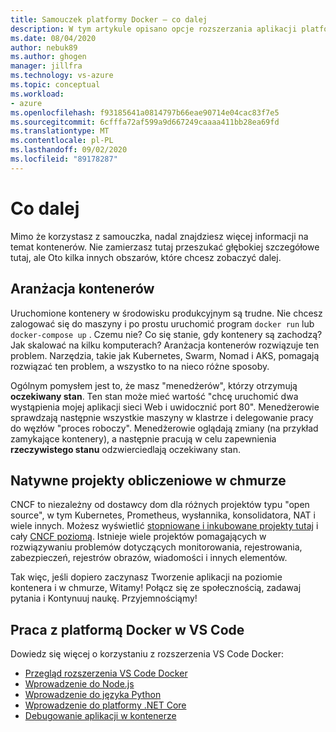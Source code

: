 ```yaml
---
title: Samouczek platformy Docker — co dalej
description: W tym artykule opisano opcje rozszerzania aplikacji platformy Docker z aranżacją przy użyciu natywnych projektów rozwiązania do obsługi rozwiązań w chmurze.
ms.date: 08/04/2020
author: nebuk89
ms.author: ghogen
manager: jillfra
ms.technology: vs-azure
ms.topic: conceptual
ms.workload:
- azure
ms.openlocfilehash: f93185641a0814797b66eae90714e04cac83f7e5
ms.sourcegitcommit: 6cfffa72af599a9d667249caaaa411bb28ea69fd
ms.translationtype: MT
ms.contentlocale: pl-PL
ms.lasthandoff: 09/02/2020
ms.locfileid: "89178287"
---
```

# <a name="whats-next"></a>Co dalej

Mimo że korzystasz z samouczka, nadal znajdziesz więcej informacji na temat kontenerów.
Nie zamierzasz tutaj przeszukać głębokiej szczegółowe tutaj, ale Oto kilka innych obszarów, które chcesz zobaczyć dalej.

## <a name="container-orchestration"></a>Aranżacja kontenerów

Uruchomione kontenery w środowisku produkcyjnym są trudne. Nie chcesz zalogować się do maszyny i po prostu uruchomić program `docker run` lub `docker-compose up` . Czemu nie? Co się stanie, gdy kontenery są zachodzą? Jak skalować na kilku komputerach? Aranżacja kontenerów rozwiązuje ten problem. Narzędzia, takie jak Kubernetes, Swarm, Nomad i AKS, pomagają rozwiązać ten problem, a wszystko to na nieco różne sposoby.

Ogólnym pomysłem jest to, że masz "menedżerów", którzy otrzymują **oczekiwany stan**. Ten stan może mieć wartość "chcę uruchomić dwa wystąpienia mojej aplikacji sieci Web i uwidocznić port 80". Menedżerowie sprawdzają następnie wszystkie maszyny w klastrze i delegowanie pracy do węzłów "proces roboczy". Menedżerowie oglądają zmiany (na przykład zamykające kontenery), a następnie pracują w celu zapewnienia **rzeczywistego stanu** odzwierciedlają oczekiwany stan.

## <a name="cloud-native-computing-foundation-projects"></a>Natywne projekty obliczeniowe w chmurze

CNCF to niezależny od dostawcy dom dla różnych projektów typu "open source", w tym Kubernetes, Prometheus, wysłannika, konsolidatora, NAT i wiele innych. Możesz wyświetlić [stopniowane i inkubowane projekty tutaj](https://www.cncf.io/projects/) i cały [CNCF poziomą](https://landscape.cncf.io/). Istnieje wiele projektów pomagających w rozwiązywaniu problemów dotyczących monitorowania, rejestrowania, zabezpieczeń, rejestrów obrazów, wiadomości i innych elementów.

Tak więc, jeśli dopiero zaczynasz Tworzenie aplikacji na poziomie kontenera i w chmurze, Witamy! Połącz się ze społecznością, zadawaj pytania i Kontynuuj naukę. Przyjemnościąmy!

## <a name="working-with-docker-in-vs-code"></a>Praca z platformą Docker w VS Code

Dowiedz się więcej o korzystaniu z rozszerzenia VS Code Docker:

- [Przegląd rozszerzenia VS Code Docker](https://code.visualstudio.com/docs/containers/overview)
- [Wprowadzenie do Node.js](https://code.visualstudio.com/docs/containers/quickstart-node)
- [Wprowadzenie do języka Python](https://code.visualstudio.com/docs/containers/quickstart-python)
- [Wprowadzenie do platformy .NET Core](https://code.visualstudio.com/docs/containers/quickstart-aspnet-core)
- [Debugowanie aplikacji w kontenerze](https://code.visualstudio.com/docs/containers/debug-common)
